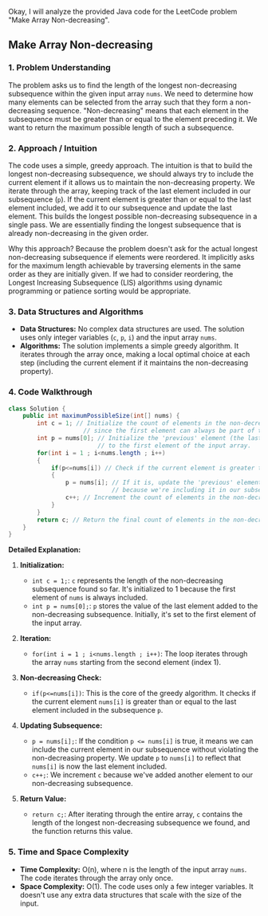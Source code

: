 Okay, I will analyze the provided Java code for the LeetCode problem "Make Array Non-decreasing".

## Make Array Non-decreasing

### 1. Problem Understanding

The problem asks us to find the length of the longest non-decreasing subsequence within the given input array `nums`. We need to determine how many elements can be selected from the array such that they form a non-decreasing sequence. "Non-decreasing" means that each element in the subsequence must be greater than or equal to the element preceding it.  We want to return the maximum possible length of such a subsequence.

### 2. Approach / Intuition

The code uses a simple, greedy approach. The intuition is that to build the longest non-decreasing subsequence, we should always try to include the current element if it allows us to maintain the non-decreasing property. We iterate through the array, keeping track of the last element included in our subsequence (`p`). If the current element is greater than or equal to the last element included, we add it to our subsequence and update the last element. This builds the longest possible non-decreasing subsequence in a single pass.  We are essentially finding the longest subsequence that is already non-decreasing in the given order.

Why this approach? Because the problem doesn't ask for the actual longest non-decreasing subsequence if elements were reordered. It implicitly asks for the maximum length achievable by traversing elements in the same order as they are initially given. If we had to consider reordering, the Longest Increasing Subsequence (LIS) algorithms using dynamic programming or patience sorting would be appropriate.

### 3. Data Structures and Algorithms

*   **Data Structures:** No complex data structures are used. The solution uses only integer variables (`c`, `p`, `i`) and the input array `nums`.
*   **Algorithms:** The solution implements a simple greedy algorithm. It iterates through the array once, making a local optimal choice at each step (including the current element if it maintains the non-decreasing property).

### 4. Code Walkthrough

```java
class Solution {
    public int maximumPossibleSize(int[] nums) {
        int c = 1; // Initialize the count of elements in the non-decreasing subsequence to 1
                     // since the first element can always be part of the sequence.
        int p = nums[0]; // Initialize the 'previous' element (the last element included in the subsequence)
                         // to the first element of the input array.
        for(int i = 1 ; i<nums.length ; i++)
        {
            if(p<=nums[i]) // Check if the current element is greater than or equal to the previous element.
            {
                p = nums[i]; // If it is, update the 'previous' element to the current element,
                             // because we're including it in our subsequence.
                c++; // Increment the count of elements in the non-decreasing subsequence.
            }
        }
        return c; // Return the final count of elements in the non-decreasing subsequence.
    }
}
```

**Detailed Explanation:**

1.  **Initialization:**
    *   `int c = 1;`:  `c` represents the length of the non-decreasing subsequence found so far.  It's initialized to 1 because the first element of `nums` is always included.
    *   `int p = nums[0];`: `p` stores the value of the last element added to the non-decreasing subsequence. Initially, it's set to the first element of the input array.

2.  **Iteration:**
    *   `for(int i = 1 ; i<nums.length ; i++)`:  The loop iterates through the array `nums` starting from the second element (index 1).

3.  **Non-decreasing Check:**
    *   `if(p<=nums[i])`:  This is the core of the greedy algorithm.  It checks if the current element `nums[i]` is greater than or equal to the last element included in the subsequence `p`.

4.  **Updating Subsequence:**
    *   `p = nums[i];`: If the condition `p <= nums[i]` is true, it means we can include the current element in our subsequence without violating the non-decreasing property.  We update `p` to `nums[i]` to reflect that `nums[i]` is now the last element included.
    *   `c++;`:  We increment `c` because we've added another element to our non-decreasing subsequence.

5.  **Return Value:**
    *   `return c;`: After iterating through the entire array, `c` contains the length of the longest non-decreasing subsequence we found, and the function returns this value.

### 5. Time and Space Complexity

*   **Time Complexity:** O(n), where n is the length of the input array `nums`. The code iterates through the array only once.
*   **Space Complexity:** O(1). The code uses only a few integer variables.  It doesn't use any extra data structures that scale with the size of the input.
